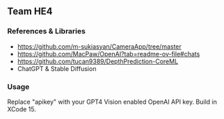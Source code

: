 ## Team HE4

### References & Libraries

- https://github.com/m-sukiasyan/CameraApp/tree/master
- https://github.com/MacPaw/OpenAI?tab=readme-ov-file#chats
- https://github.com/tucan9389/DepthPrediction-CoreML
- ChatGPT & Stable Diffusion

### Usage

Replace "apikey" with your GPT4 Vision enabled OpenAI API key. Build in XCode 15.
